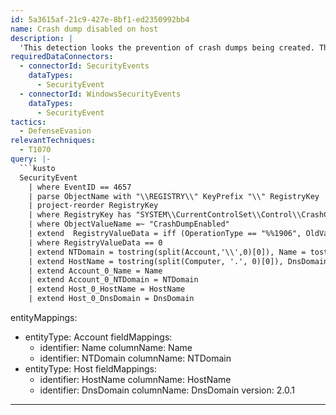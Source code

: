 ```yaml
---
id: 5a3615af-21c9-427e-8bf1-ed2350992bb4
name: Crash dump disabled on host
description: |
  'This detection looks the prevention of crash dumps being created. This can be used to limit reporting by malware, look for suspicious processes setting this registry key.'
requiredDataConnectors:
  - connectorId: SecurityEvents
    dataTypes:
      - SecurityEvent
  - connectorId: WindowsSecurityEvents
    dataTypes:
      - SecurityEvent
tactics:
  - DefenseEvasion
relevantTechniques:
  - T1070
query: |-
  ```kusto
  SecurityEvent
    | where EventID == 4657
    | parse ObjectName with "\\REGISTRY\\" KeyPrefix "\\" RegistryKey
    | project-reorder RegistryKey
    | where RegistryKey has "SYSTEM\\CurrentControlSet\\Control\\CrashControl"
    | where ObjectValueName =~ "CrashDumpEnabled"
    | extend  RegistryValueData = iff (OperationType == "%%1906", OldValue, NewValue)
    | where RegistryValueData == 0
    | extend NTDomain = tostring(split(Account,'\\',0)[0]), Name = tostring(split(Account,'\\',1)[0])
    | extend HostName = tostring(split(Computer, '.', 0)[0]), DnsDomain = tostring(strcat_array(array_slice(split(Computer, '.'), 1, -1), '.'))
    | extend Account_0_Name = Name
    | extend Account_0_NTDomain = NTDomain
    | extend Host_0_HostName = HostName
    | extend Host_0_DnsDomain = DnsDomain
  ```
entityMappings:
  - entityType: Account
    fieldMappings:
      - identifier: Name
        columnName: Name
      - identifier: NTDomain
        columnName: NTDomain
  - entityType: Host
    fieldMappings:
      - identifier: HostName
        columnName: HostName
      - identifier: DnsDomain
        columnName: DnsDomain
version: 2.0.1
---
```


